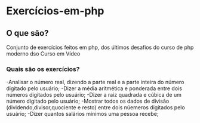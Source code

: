 # Exercícios-em-php
## O que são?
Conjunto de exercícios feitos em php, dos últimos desafios do curso de php moderno dso Curso em Vídeo 
### Quais são os exercícios?
-Analisar o número real, dizendo a parte real e a parte inteira do número digitado pelo usuário;
-Dizer a média aritmética e ponderada entre dois números digitados pelo usuário;
-Dizer a raiz quadrada e cúbica de um número digitado pelo usuário;
-Mostrar todos os dados de divisão (dividendo,divisor,quociente e resto) entre dois núemeros digitados pelo usuário;
-Dizer quantos salários mínimos uma pessoa recebe;
